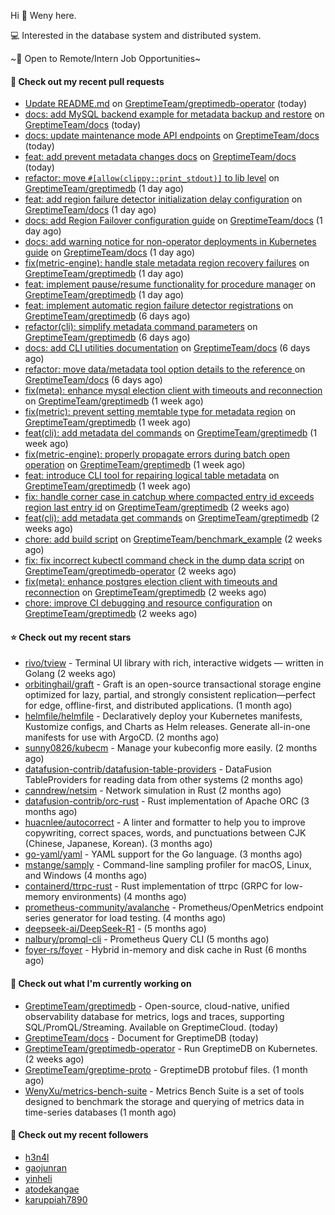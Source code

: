 Hi 👋 Weny here.

💻 Interested in the database system and distributed system.

~🍺 Open to Remote/Intern Job Opportunities~

#### 🔨 Check out my recent pull requests

- [Update README.md](https://github.com/GreptimeTeam/greptimedb-operator/pull/312) on [GreptimeTeam/greptimedb-operator](https://github.com/GreptimeTeam/greptimedb-operator) (today)
- [docs: add MySQL backend example for metadata backup and restore](https://github.com/GreptimeTeam/docs/pull/1875) on [GreptimeTeam/docs](https://github.com/GreptimeTeam/docs) (today)
- [docs: update maintenance mode API endpoints](https://github.com/GreptimeTeam/docs/pull/1874) on [GreptimeTeam/docs](https://github.com/GreptimeTeam/docs) (today)
- [feat: add prevent metadata changes docs](https://github.com/GreptimeTeam/docs/pull/1873) on [GreptimeTeam/docs](https://github.com/GreptimeTeam/docs) (today)
- [refactor: move `#[allow(clippy::print_stdout)]` to lib level](https://github.com/GreptimeTeam/greptimedb/pull/6398) on [GreptimeTeam/greptimedb](https://github.com/GreptimeTeam/greptimedb) (1 day ago)
- [feat: add region failure detector initialization delay configuration](https://github.com/GreptimeTeam/docs/pull/1868) on [GreptimeTeam/docs](https://github.com/GreptimeTeam/docs) (1 day ago)
- [docs: add Region Failover configuration guide](https://github.com/GreptimeTeam/docs/pull/1866) on [GreptimeTeam/docs](https://github.com/GreptimeTeam/docs) (1 day ago)
- [docs: add warning notice for non-operator deployments in Kubernetes guide](https://github.com/GreptimeTeam/docs/pull/1864) on [GreptimeTeam/docs](https://github.com/GreptimeTeam/docs) (1 day ago)
- [fix(metric-engine): handle stale metadata region recovery failures](https://github.com/GreptimeTeam/greptimedb/pull/6395) on [GreptimeTeam/greptimedb](https://github.com/GreptimeTeam/greptimedb) (1 day ago)
- [feat: implement pause/resume functionality for procedure manager](https://github.com/GreptimeTeam/greptimedb/pull/6393) on [GreptimeTeam/greptimedb](https://github.com/GreptimeTeam/greptimedb) (1 day ago)
- [feat: implement automatic region failure detector registrations](https://github.com/GreptimeTeam/greptimedb/pull/6370) on [GreptimeTeam/greptimedb](https://github.com/GreptimeTeam/greptimedb) (6 days ago)
- [refactor(cli): simplify metadata command parameters](https://github.com/GreptimeTeam/greptimedb/pull/6364) on [GreptimeTeam/greptimedb](https://github.com/GreptimeTeam/greptimedb) (6 days ago)
- [docs: add CLI utilities documentation](https://github.com/GreptimeTeam/docs/pull/1854) on [GreptimeTeam/docs](https://github.com/GreptimeTeam/docs) (6 days ago)
- [refactor: move data/metadata tool option details to the reference ](https://github.com/GreptimeTeam/docs/pull/1853) on [GreptimeTeam/docs](https://github.com/GreptimeTeam/docs) (6 days ago)
- [fix(meta): enhance mysql election client with timeouts and reconnection](https://github.com/GreptimeTeam/greptimedb/pull/6341) on [GreptimeTeam/greptimedb](https://github.com/GreptimeTeam/greptimedb) (1 week ago)
- [fix(metric): prevent setting memtable type for metadata region](https://github.com/GreptimeTeam/greptimedb/pull/6340) on [GreptimeTeam/greptimedb](https://github.com/GreptimeTeam/greptimedb) (1 week ago)
- [feat(cli): add metadata del commands](https://github.com/GreptimeTeam/greptimedb/pull/6339) on [GreptimeTeam/greptimedb](https://github.com/GreptimeTeam/greptimedb) (1 week ago)
- [fix(metric-engine): properly propagate errors during batch open operation](https://github.com/GreptimeTeam/greptimedb/pull/6325) on [GreptimeTeam/greptimedb](https://github.com/GreptimeTeam/greptimedb) (1 week ago)
- [feat: introduce CLI tool for repairing logical table metadata](https://github.com/GreptimeTeam/greptimedb/pull/6322) on [GreptimeTeam/greptimedb](https://github.com/GreptimeTeam/greptimedb) (1 week ago)
- [fix: handle corner case in catchup where compacted entry id exceeds region last entry id](https://github.com/GreptimeTeam/greptimedb/pull/6312) on [GreptimeTeam/greptimedb](https://github.com/GreptimeTeam/greptimedb) (2 weeks ago)
- [feat(cli): add metadata get commands](https://github.com/GreptimeTeam/greptimedb/pull/6299) on [GreptimeTeam/greptimedb](https://github.com/GreptimeTeam/greptimedb) (2 weeks ago)
- [chore: add build script](https://github.com/GreptimeTeam/benchmark_example/pull/3) on [GreptimeTeam/benchmark_example](https://github.com/GreptimeTeam/benchmark_example) (2 weeks ago)
- [fix: fix incorrect kubectl command check in the dump data script](https://github.com/GreptimeTeam/greptimedb-operator/pull/288) on [GreptimeTeam/greptimedb-operator](https://github.com/GreptimeTeam/greptimedb-operator) (2 weeks ago)
- [fix(meta): enhance postgres election client with timeouts and reconnection](https://github.com/GreptimeTeam/greptimedb/pull/6276) on [GreptimeTeam/greptimedb](https://github.com/GreptimeTeam/greptimedb) (2 weeks ago)
- [chore: improve CI debugging and resource configuration](https://github.com/GreptimeTeam/greptimedb/pull/6274) on [GreptimeTeam/greptimedb](https://github.com/GreptimeTeam/greptimedb) (2 weeks ago)

#### ⭐ Check out my recent stars

- [rivo/tview](https://github.com/rivo/tview) - Terminal UI library with rich, interactive widgets — written in Golang (2 weeks ago)
- [orbitinghail/graft](https://github.com/orbitinghail/graft) - Graft is an open-source transactional storage engine optimized for lazy, partial, and strongly consistent replication—perfect for edge, offline-first, and distributed applications. (1 month ago)
- [helmfile/helmfile](https://github.com/helmfile/helmfile) - Declaratively deploy your Kubernetes manifests, Kustomize configs, and Charts as Helm releases. Generate all-in-one manifests for use with ArgoCD. (2 months ago)
- [sunny0826/kubecm](https://github.com/sunny0826/kubecm) - Manage your kubeconfig more easily. (2 months ago)
- [datafusion-contrib/datafusion-table-providers](https://github.com/datafusion-contrib/datafusion-table-providers) - DataFusion TableProviders for reading data from other systems (2 months ago)
- [canndrew/netsim](https://github.com/canndrew/netsim) - Network simulation in Rust (2 months ago)
- [datafusion-contrib/orc-rust](https://github.com/datafusion-contrib/orc-rust) - Rust implementation of Apache ORC (3 months ago)
- [huacnlee/autocorrect](https://github.com/huacnlee/autocorrect) - A linter and formatter to help you to improve copywriting, correct spaces, words, and punctuations between CJK (Chinese, Japanese, Korean). (3 months ago)
- [go-yaml/yaml](https://github.com/go-yaml/yaml) - YAML support for the Go language. (3 months ago)
- [mstange/samply](https://github.com/mstange/samply) - Command-line sampling profiler for macOS, Linux, and Windows (4 months ago)
- [containerd/ttrpc-rust](https://github.com/containerd/ttrpc-rust) - Rust implementation of ttrpc (GRPC for low-memory environments) (4 months ago)
- [prometheus-community/avalanche](https://github.com/prometheus-community/avalanche) - Prometheus/OpenMetrics endpoint series generator for load testing. (4 months ago)
- [deepseek-ai/DeepSeek-R1](https://github.com/deepseek-ai/DeepSeek-R1) -  (5 months ago)
- [nalbury/promql-cli](https://github.com/nalbury/promql-cli) - Prometheus Query CLI (5 months ago)
- [foyer-rs/foyer](https://github.com/foyer-rs/foyer) - Hybrid in-memory and disk cache in Rust (6 months ago)

#### 👷 Check out what I'm currently working on

- [GreptimeTeam/greptimedb](https://github.com/GreptimeTeam/greptimedb) - Open-source, cloud-native, unified observability database for metrics, logs and traces, supporting SQL/PromQL/Streaming. Available on GreptimeCloud. (today)
- [GreptimeTeam/docs](https://github.com/GreptimeTeam/docs) - Document for GreptimeDB (today)
- [GreptimeTeam/greptimedb-operator](https://github.com/GreptimeTeam/greptimedb-operator) - Run GreptimeDB on Kubernetes. (2 weeks ago)
- [GreptimeTeam/greptime-proto](https://github.com/GreptimeTeam/greptime-proto) - GreptimeDB protobuf files. (1 month ago)
- [WenyXu/metrics-bench-suite](https://github.com/WenyXu/metrics-bench-suite) - Metrics Bench Suite is a set of tools designed to benchmark the storage and querying of metrics data in time-series databases (1 month ago)

#### 👯 Check out my recent followers

- [h3n4l](https://github.com/h3n4l)
- [gaojunran](https://github.com/gaojunran)
- [yinheli](https://github.com/yinheli)
- [atodekangae](https://github.com/atodekangae)
- [karuppiah7890](https://github.com/karuppiah7890)


